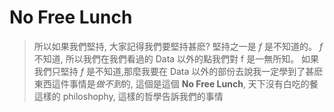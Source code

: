 # No Free Lunch

> 所以如果我們堅持, 大家記得我們要堅持甚麽? 堅持之一是 $f$ 是不知道的。 $f$ 不知道, 所以我們在我們看過的 Data 以外的點我們對 f 是一無所知。 如果我們只堅持 $f$ 是不知道,那麼我要在 Data 以外的部份去說我一定學到了甚麽東西這件事情是*做不到*的, 這個是這個 __No Free Lunch__, 天下沒有白吃的餐這樣的 philoshophy, 這樣的哲學告訴我們的事情
